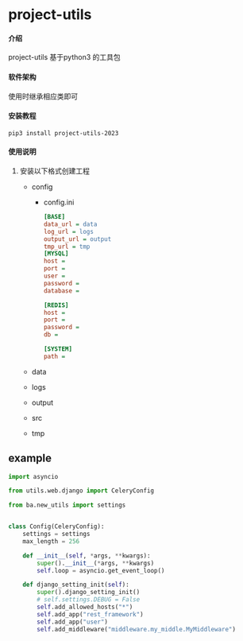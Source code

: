 # project-utils

#### 介绍
project-utils 基于python3 的工具包

#### 软件架构
使用时继承相应类即可


#### 安装教程
```shell
pip3 install project-utils-2023
```

#### 使用说明
1. 安装以下格式创建工程
   - config
     - config.ini
       ```ini
       [BASE]
       data_url = data
       log_url = logs
       output_url = output
       tmp_url = tmp
       [MYSQL]
       host = 
       port = 
       user = 
       password = 
       database = 
       
       [REDIS]
       host = 
       port = 
       password = 
       db = 
       
       [SYSTEM]
       path =
       ```

   - data
   - logs
   - output
   - src
   - tmp
## example

```python
import asyncio

from utils.web.django import CeleryConfig

from ba.new_utils import settings


class Config(CeleryConfig):
    settings = settings
    max_length = 256

    def __init__(self, *args, **kwargs):
        super().__init__(*args, **kwargs)
        self.loop = asyncio.get_event_loop()

    def django_setting_init(self):
        super().django_setting_init()
        # self.settings.DEBUG = False
        self.add_allowed_hosts("*")
        self.add_app("rest_framework")
        self.add_app("user")
        self.add_middleware("middleware.my_middle.MyMiddleware")

```